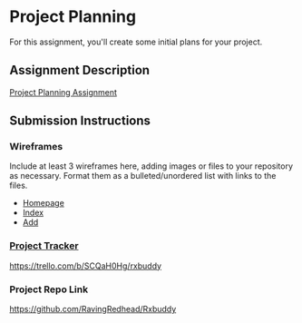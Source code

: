 # Project Planning
For this assignment, you'll create some initial plans for your project.

## Assignment Description
[Project Planning Assignment](https://education.launchcode.org/liftoff/modules/assignments/project-planning)

## Submission Instructions

### Wireframes

Include at least 3 wireframes here, adding images or files to your repository as necessary. Format them as a bulleted/unordered list with links to the files.

<ul>
  <li><a href="https://www.figma.com/file/NH8W3Mq4TDpeKZbMw3ZdBy/RxBuddy?node-id=0%3A1">Homepage</li>
  <li><a href="https://www.figma.com/file/NH8W3Mq4TDpeKZbMw3ZdBy/RxBuddy?node-id=1%3A2">Index</li>
  <li><a href="https://www.figma.com/file/NH8W3Mq4TDpeKZbMw3ZdBy/RxBuddy?node-id=1%3A3">Add</li>
</ul>

### Project Tracker

https://trello.com/b/SCQaH0Hg/rxbuddy

### Project Repo Link

https://github.com/RavingRedhead/Rxbuddy
